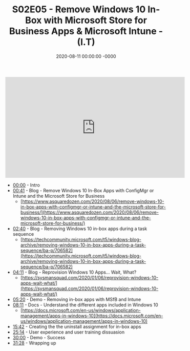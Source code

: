 ﻿---
layout: post
title: "S02E05 - Remove Windows 10 In-Box with Microsoft Store for Business Apps & Microsoft Intune - (I.T)"
date: 2020-08-11 00:00:00 -0000
categories:
---

<iframe loading="lazy" width="560" height="315" src="https://www.youtube.com/embed/isiPit7mJ-g" title="YouTube video player" frameborder="0" allow="accelerometer; autoplay; clipboard-write; encrypted-media; gyroscope; picture-in-picture" allowfullscreen></iframe>

 * [00:00](https://www.youtube.com/watch?v=isiPit7mJ-g&t=0s) - Intro
 * [00:41](https://www.youtube.com/watch?v=isiPit7mJ-g&t=41s) - Blog - Remove Windows 10 In-Box Apps with ConfigMgr or Intune and the Microsoft Store for Business
   - [https://www.asquaredozen.com/2020/08/06/remove-windows-10-in-box-apps-with-configmgr-or-intune-and-the-microsoft-store-for-business/](https://www.asquaredozen.com/2020/08/06/remove-windows-10-in-box-apps-with-configmgr-or-intune-and-the-microsoft-store-for-business/)
 * [02:40](https://www.youtube.com/watch?v=isiPit7mJ-g&t=160s) - Blog - Removing Windows 10 in-box apps during a task sequence
   - [https://techcommunity.microsoft.com/t5/windows-blog-archive/removing-windows-10-in-box-apps-during-a-task-sequence/ba-p/706582](https://techcommunity.microsoft.com/t5/windows-blog-archive/removing-windows-10-in-box-apps-during-a-task-sequence/ba-p/706582)
 * [04:11](https://www.youtube.com/watch?v=isiPit7mJ-g&t=251s) - Blog - Reprovision Windows 10 Apps… Wait, What?
   - [https://sysmansquad.com/2020/01/06/reprovision-windows-10-apps-wait-what/](https://sysmansquad.com/2020/01/06/reprovision-windows-10-apps-wait-what/)
 * [05:20](https://www.youtube.com/watch?v=isiPit7mJ-g&t=320s) - Demo - Removing in-box apps with MSfB and Intune
 * [08:11](https://www.youtube.com/watch?v=isiPit7mJ-g&t=491s) - Docs - Understand the different apps included in Windows 10
   - [https://docs.microsoft.com/en-us/windows/application-management/apps-in-windows-10](https://docs.microsoft.com/en-us/windows/application-management/apps-in-windows-10)
 * [15:42](https://www.youtube.com/watch?v=isiPit7mJ-g&t=942s) - Creating the the uninstall assignment for in-box apps
 * [25:14](https://www.youtube.com/watch?v=isiPit7mJ-g&t=1514s) - User experience and user training dissuasion
 * [30:00](https://www.youtube.com/watch?v=isiPit7mJ-g&t=1800s) - Demo - Success
 * [31:28](https://www.youtube.com/watch?v=isiPit7mJ-g&t=1888s) - Wrapping up

